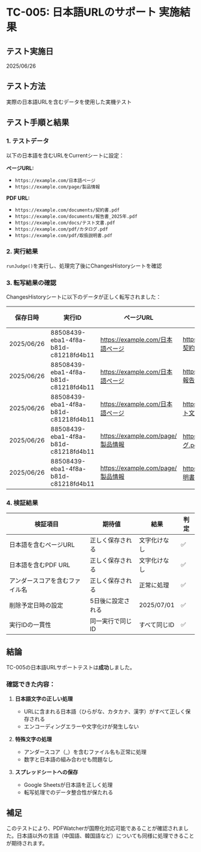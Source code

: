 # TC-005: 日本語URLのサポート 実施結果

## テスト実施日
2025/06/26

## テスト方法
実際の日本語URLを含むデータを使用した実機テスト

## テスト手順と結果

### 1. テストデータ
以下の日本語を含むURLをCurrentシートに設定：

**ページURL:**
- `https://example.com/日本語ページ` 
- `https://example.com/page/製品情報`

**PDF URL:**
- `https://example.com/documents/契約書.pdf`
- `https://example.com/documents/報告書_2025年.pdf`
- `https://example.com/docs/テスト文書.pdf`
- `https://example.com/pdf/カタログ.pdf`
- `https://example.com/pdf/取扱説明書.pdf`

### 2. 実行結果

`runJudge()`を実行し、処理完了後にChangesHistoryシートを確認

### 3. 転写結果の確認

ChangesHistoryシートに以下のデータが正しく転写されました：

| 保存日時 | 実行ID | ページURL | PDFのURL | 削除予定日時 |
|---------|--------|-----------|----------|-------------|
| 2025/06/26 | 88508439-eba1-4f8a-b81d-c81218fd4b11 | https://example.com/日本語ページ | https://example.com/documents/契約書.pdf | 2025/07/01 |
| 2025/06/26 | 88508439-eba1-4f8a-b81d-c81218fd4b11 | https://example.com/日本語ページ | https://example.com/documents/報告書_2025年.pdf | 2025/07/01 |
| 2025/06/26 | 88508439-eba1-4f8a-b81d-c81218fd4b11 | https://example.com/日本語ページ | https://example.com/docs/テスト文書.pdf | 2025/07/01 |
| 2025/06/26 | 88508439-eba1-4f8a-b81d-c81218fd4b11 | https://example.com/page/製品情報 | https://example.com/pdf/カタログ.pdf | 2025/07/01 |
| 2025/06/26 | 88508439-eba1-4f8a-b81d-c81218fd4b11 | https://example.com/page/製品情報 | https://example.com/pdf/取扱説明書.pdf | 2025/07/01 |

### 4. 検証結果

| 検証項目 | 期待値 | 結果 | 判定 |
|---------|--------|------|------|
| 日本語を含むページURL | 正しく保存される | 文字化けなし | ✅ |
| 日本語を含むPDF URL | 正しく保存される | 文字化けなし | ✅ |
| アンダースコアを含むファイル名 | 正しく保存される | 正常に処理 | ✅ |
| 削除予定日時の設定 | 5日後に設定される | 2025/07/01 | ✅ |
| 実行IDの一貫性 | 同一実行で同じID | すべて同じID | ✅ |

## 結論

TC-005の日本語URLサポートテストは**成功**しました。

### 確認できた内容：
1. **日本語文字の正しい処理**
   - URLに含まれる日本語（ひらがな、カタカナ、漢字）がすべて正しく保存される
   - エンコーディングエラーや文字化けが発生しない

2. **特殊文字の処理**
   - アンダースコア（_）を含むファイル名も正常に処理
   - 数字と日本語の組み合わせも問題なし

3. **スプレッドシートへの保存**
   - Google Sheetsが日本語を正しく処理
   - 転写処理でのデータ整合性が保たれる

## 補足

このテストにより、PDFWatcherが国際化対応可能であることが確認されました。日本語以外の言語（中国語、韓国語など）についても同様に処理できることが期待されます。